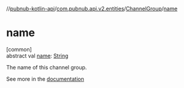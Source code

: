 //[pubnub-kotlin-api](../../../index.md)/[com.pubnub.api.v2.entities](../index.md)/[ChannelGroup](index.md)/[name](name.md)

# name

[common]\
abstract val [name](name.md): [String](https://kotlinlang.org/api/latest/jvm/stdlib/kotlin-stdlib/kotlin/-string/index.html)

The name of this channel group.

See more in the [documentation](https://www.pubnub.com/docs/general/channels/subscribe#channel-groups)
